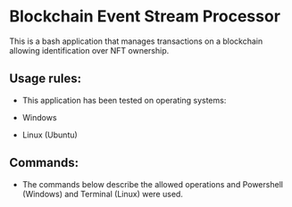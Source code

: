 # Blockchain Event Stream Processor

This is a bash application that manages transactions on a blockchain allowing identification over NFT ownership.

## Usage rules:

- This application has been tested on operating systems:

- Windows
- Linux (Ubuntu)

## Commands:
- The commands below describe the allowed operations and Powershell (Windows) and Terminal (Linux) were used.


